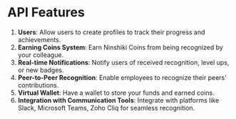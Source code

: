 # API Features


1. **Users**: Allow users to create profiles to track their progress and achievements.
2. **Earning Coins System**: Earn Ninshiki Coins from being recognized by your colleague.
3. **Real-time Notifications**: Notify users of received recognition, level ups, or new badges.
4. **Peer-to-Peer Recognition**: Enable employees to recognize their peers' contributions.
5. **Virtual Wallet**: Have a wallet to store your funds and earned coins.
6. **Integration with Communication Tools**: Integrate with platforms like Slack, Microsoft Teams, Zoho Cliq for seamless recognition.
